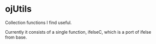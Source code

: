 ojUtils
=======

Collection functions I find useful.

Currently it consists of a single function, ifelseC, which is a port of ifelse from base.
